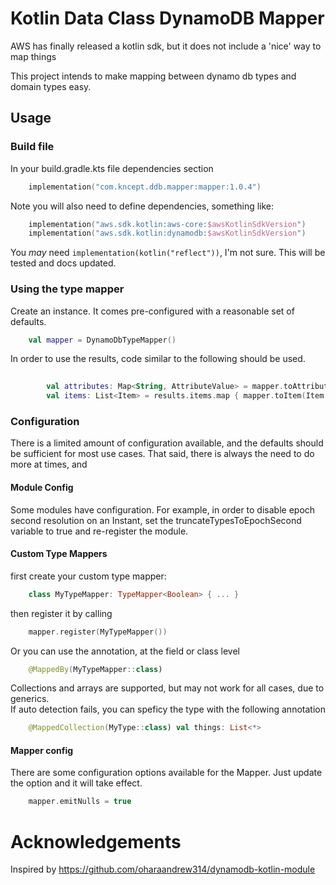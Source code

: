 # Kotlin Data Class DynamoDB Mapper

AWS has finally released a kotlin sdk, but it does not include a 'nice' way to map things

This project intends to make mapping between dynamo db types and domain types easy.

## Usage

### Build file
In your build.gradle.kts file dependencies section
```kotlin
    implementation("com.kncept.ddb.mapper:mapper:1.0.4")
```
Note you will also need to define dependencies, something like:
```kotlin
    implementation("aws.sdk.kotlin:aws-core:$awsKotlinSdkVersion")
    implementation("aws.sdk.kotlin:dynamodb:$awsKotlinSdkVersion")
```
You _may_ need `implementation(kotlin("reflect"))`, I'm not sure.
This will be tested and docs updated.

### Using the type mapper
Create an instance. It comes pre-configured with a reasonable set of defaults.
```kotlin
    val mapper = DynamoDbTypeMapper()
```

In order to use the results, code similar to the following should be used. 
```kotlin
        
        val attributes: Map<String, AttributeValue> = mapper.toAttributes(item)
        val items: List<Item> = results.items.map { mapper.toItem(Item::class, it)}
```

### Configuration
There is a limited amount of configuration available, and the defaults should be sufficient for most use cases.
That said, there is always the need to do more at times, and

#### Module Config
Some modules have configuration.
For example, in order to disable epoch second resolution on an Instant, set the truncateTypesToEpochSecond variable to 
true and re-register the module.

#### Custom Type Mappers
first create your custom type mapper:
```kotlin
    class MyTypeMapper: TypeMapper<Boolean> { ... }
```
then register it by calling 
```kotlin
    mapper.register(MyTypeMapper())
```
Or you can use the annotation, at the field or class level
```kotlin
    @MappedBy(MyTypeMapper::class)
```
Collections and arrays are supported, but may not work for all cases, due to generics.<br>
If auto detection fails, you can speficy the type with the following annotation
```kotlin
    @MappedCollection(MyType::class) val things: List<*>
```


#### Mapper config
There are some configuration options available for the Mapper. Just update the option and it will take effect.
```kotlin
    mapper.emitNulls = true
```

# Acknowledgements
Inspired by https://github.com/oharaandrew314/dynamodb-kotlin-module 

